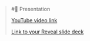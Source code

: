> #🎤 Presentation
>
> [YouTube video link]()
>
> [Link to your Reveal slide deck](https://mariiarykova-presentation.netlify.app/)
